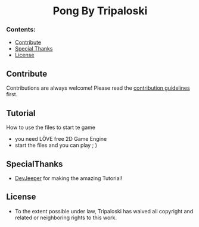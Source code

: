 <h1 align="center">Pong By Tripaloski 
<br>

</div>

### Contents:
  - [Contribute](#contribute)
  - [Special Thanks](#SpecialThanks)
  - [License](#license)


## Contribute

Contributions are always welcome!
Please read the [contribution guidelines](contributing.md) first.

## Tutorial
How to use the files to start te game
- you need LÖVE free 2D Game Engine
- start the files and you can play ; )

## SpecialThanks
- [DevJeeper](https://www.youtube.com/user/DevJeeper) for making the amazing Tutorial!

## License 

- To the extent possible under law, Tripaloski has waived all copyright and related or neighboring rights to this work.
